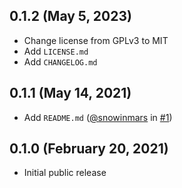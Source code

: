 ## 0.1.2 (May 5, 2023)

* Change license from GPLv3 to MIT
* Add `LICENSE.md`
* Add `CHANGELOG.md`

## 0.1.1 (May 14, 2021)

* Add `README.md` ([@snowinmars](https://github.com/snowinmars) in [#1](https://github.com/num13ru/eslint-plugin-change-detection-strategy/pull/1))

## 0.1.0 (February 20, 2021)

* Initial public release
